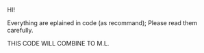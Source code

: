 HI!

Everything are eplained in code (as recommand);
Please read them carefully.

THIS CODE WILL COMBINE TO M.L.

